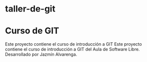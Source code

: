 # taller-de-git
# Curso de GIT

Este proyecto contiene el curso de introducción a GIT
Este proyecto contiene el curso de introducción a GIT del Aula de Software Libre.
Desarrollado por Jazmín Alvarenga.

